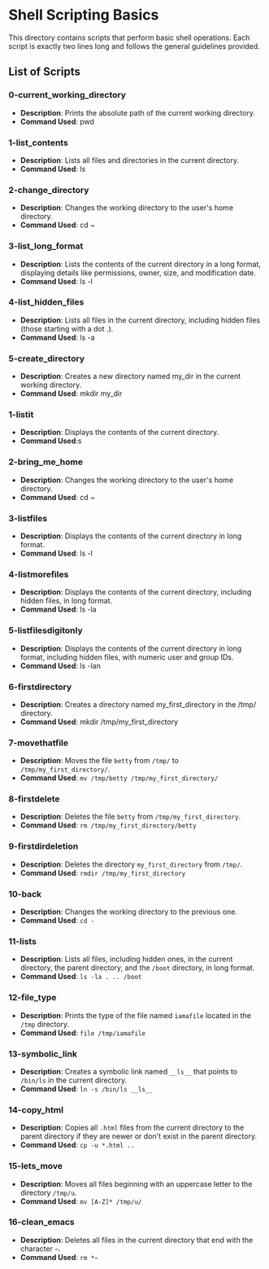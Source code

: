 # Shell Scripting Basics

This directory contains scripts that perform basic shell operations. Each script is exactly two lines long and follows the general guidelines provided.

## List of Scripts

### 0-current_working_directory
- **Description**: Prints the absolute path of the current working directory.
- **Command Used**: pwd

### 1-list_contents
- **Description**: Lists all files and directories in the current directory.
- **Command Used**: ls

### 2-change_directory
- **Description**: Changes the working directory to the user's home directory.
- **Command Used**: cd ~

### 3-list_long_format
- **Description**: Lists the contents of the current directory in a long format, displaying details like permissions, owner, size, and modification date.
- **Command Used**: ls -l

### 4-list_hidden_files
- **Description**: Lists all files in the current directory, including hidden files (those starting with a dot .).
- **Command Used**: ls -a

### 5-create_directory
- **Description**: Creates a new directory named my_dir  in the current working directory.
- **Command Used**: mkdir my_dir

### 1-listit
- **Description**: Displays the contents of the current directory.
- **Command Used**:s

### 2-bring_me_home
- **Description**: Changes the working directory to the user's home directory.
- **Command Used**: cd ~

### 3-listfiles
- **Description**: Displays the contents of the current directory in long format.
- **Command Used**: ls -l

### 4-listmorefiles
- **Description**: Displays the contents of the current directory, including hidden files, in long format.
- **Command Used**: ls -la


### 5-listfilesdigitonly
- **Description**: Displays the contents of the current directory in long format, including hidden files, with numeric user and group IDs.
- **Command Used**: ls -lan

### 6-firstdirectory
- **Description**: Creates a directory named my_first_directory  in the /tmp/  directory.
- **Command Used**: mkdir /tmp/my_first_directory

### 7-movethatfile
- **Description**: Moves the file `betty` from `/tmp/` to `/tmp/my_first_directory/`.
- **Command Used**: `mv /tmp/betty /tmp/my_first_directory/`

### 8-firstdelete
- **Description**: Deletes the file `betty` from `/tmp/my_first_directory`.
- **Command Used**: `rm /tmp/my_first_directory/betty`

### 9-firstdirdeletion
- **Description**: Deletes the directory `my_first_directory` from `/tmp/`.
- **Command Used**: `rmdir /tmp/my_first_directory`

### 10-back
- **Description**: Changes the working directory to the previous one.
- **Command Used**: `cd -`

### 11-lists
- **Description**: Lists all files, including hidden ones, in the current directory, the parent directory, and the `/boot` directory, in long format.
- **Command Used**: `ls -la . .. /boot`

### 12-file_type
- **Description**: Prints the type of the file named `iamafile` located in the `/tmp` directory.
- **Command Used**: `file /tmp/iamafile`

### 13-symbolic_link
- **Description**: Creates a symbolic link named `__ls__` that points to `/bin/ls` in the current directory.
- **Command Used**: `ln -s /bin/ls __ls__`

### 14-copy_html
- **Description**: Copies all `.html` files from the current directory to the parent directory if they are newer or don't exist in the parent directory.
- **Command Used**: `cp -u *.html ..`

### 15-lets_move
- **Description**: Moves all files beginning with an uppercase letter to the directory `/tmp/u`.
- **Command Used**: `mv [A-Z]* /tmp/u/`

### 16-clean_emacs
- **Description**: Deletes all files in the current directory that end with the character `~`.
- **Command Used**: `rm *~`


